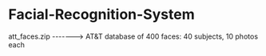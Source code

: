 # Facial-Recognition-System

att_faces.zip   ------->    AT&T database of 400 faces: 40 subjects, 10 photos each 
